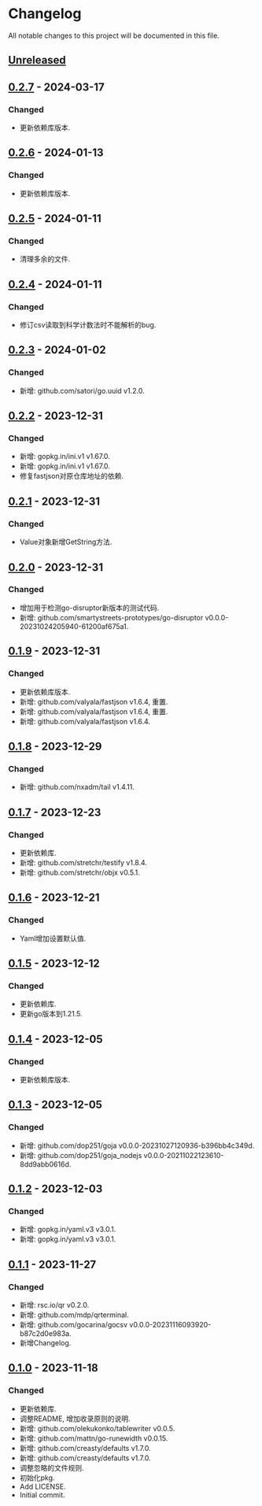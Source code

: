 # Changelog

All notable changes to this project will be documented in this file.

## [Unreleased]

## [0.2.7] - 2024-03-17
### Changed
- 更新依赖库版本.

## [0.2.6] - 2024-01-13
### Changed
- 更新依赖库版本.

## [0.2.5] - 2024-01-11
### Changed
- 清理多余的文件.

## [0.2.4] - 2024-01-11
### Changed
- 修订csv读取到科学计数法时不能解析的bug.

## [0.2.3] - 2024-01-02
### Changed
- 新增: github.com/satori/go.uuid v1.2.0.

## [0.2.2] - 2023-12-31
### Changed
- 新增: gopkg.in/ini.v1 v1.67.0.
- 新增: gopkg.in/ini.v1 v1.67.0.
- 修复fastjson对原仓库地址的依赖.

## [0.2.1] - 2023-12-31
### Changed
- Value对象新增GetString方法.

## [0.2.0] - 2023-12-31
### Changed
- 增加用于检测go-disruptor新版本的测试代码.
- 新增: github.com/smartystreets-prototypes/go-disruptor v0.0.0-20231024205940-61200af675a1.

## [0.1.9] - 2023-12-31
### Changed
- 更新依赖库版本.
- 新增: github.com/valyala/fastjson v1.6.4, 重置.
- 新增: github.com/valyala/fastjson v1.6.4, 重置.
- 新增: github.com/valyala/fastjson v1.6.4.

## [0.1.8] - 2023-12-29
### Changed
- 新增: github.com/nxadm/tail v1.4.11.

## [0.1.7] - 2023-12-23
### Changed
- 更新依赖库.
- 新增: github.com/stretchr/testify v1.8.4.
- 新增: github.com/stretchr/objx v0.5.1.

## [0.1.6] - 2023-12-21
### Changed
- Yaml增加设置默认值.

## [0.1.5] - 2023-12-12
### Changed
- 更新依赖库.
- 更新go版本到1.21.5.

## [0.1.4] - 2023-12-05
### Changed
- 更新依赖库版本.

## [0.1.3] - 2023-12-05
### Changed
- 新增: github.com/dop251/goja v0.0.0-20231027120936-b396bb4c349d.
- 新增: github.com/dop251/goja_nodejs v0.0.0-20211022123610-8dd9abb0616d.

## [0.1.2] - 2023-12-03
### Changed
- 新增: gopkg.in/yaml.v3 v3.0.1.
- 新增: gopkg.in/yaml.v3 v3.0.1.

## [0.1.1] - 2023-11-27
### Changed
- 新增: rsc.io/qr v0.2.0.
- 新增: github.com/mdp/qrterminal.
- 新增: github.com/gocarina/gocsv v0.0.0-20231116093920-b87c2d0e983a.
- 新增Changelog.

## [0.1.0] - 2023-11-18

### Changed

- 更新依赖库.
- 调整README, 增加收录原则的说明.
- 新增: github.com/olekukonko/tablewriter v0.0.5.
- 新增: github.com/mattn/go-runewidth v0.0.15.
- 新增: github.com/creasty/defaults v1.7.0.
- 新增: github.com/creasty/defaults v1.7.0.
- 调整忽略的文件规则.
- 初始化pkg.
- Add LICENSE.
- Initial commit.

[Unreleased]: https://gitee.com/quant1x/pkg/compare/v0.2.7...HEAD

[0.2.7]: https://gitee.com/quant1x/pkg/compare/v0.2.6...v0.2.7
[0.2.6]: https://gitee.com/quant1x/pkg/compare/v0.2.5...v0.2.6
[0.2.5]: https://gitee.com/quant1x/pkg/compare/v0.2.4...v0.2.5
[0.2.4]: https://gitee.com/quant1x/pkg/compare/v0.2.3...v0.2.4
[0.2.3]: https://gitee.com/quant1x/pkg/compare/v0.2.2...v0.2.3
[0.2.2]: https://gitee.com/quant1x/pkg/compare/v0.2.1...v0.2.2
[0.2.1]: https://gitee.com/quant1x/pkg/compare/v0.2.0...v0.2.1
[0.2.0]: https://gitee.com/quant1x/pkg/compare/v0.1.9...v0.2.0
[0.1.9]: https://gitee.com/quant1x/pkg/compare/v0.1.8...v0.1.9
[0.1.8]: https://gitee.com/quant1x/pkg/compare/v0.1.7...v0.1.8
[0.1.7]: https://gitee.com/quant1x/pkg/compare/v0.1.6...v0.1.7
[0.1.6]: https://gitee.com/quant1x/pkg/compare/v0.1.5...v0.1.6
[0.1.5]: https://gitee.com/quant1x/pkg/compare/v0.1.4...v0.1.5
[0.1.4]: https://gitee.com/quant1x/pkg/compare/v0.1.3...v0.1.4
[0.1.3]: https://gitee.com/quant1x/pkg/compare/v0.1.2...v0.1.3
[0.1.2]: https://gitee.com/quant1x/pkg/compare/v0.1.1...v0.1.2
[0.1.1]: https://gitee.com/quant1x/pkg/compare/v0.1.0...v0.1.1
[0.1.0]: https://gitee.com/quant1x/pkg/releases/tag/v0.1.0
